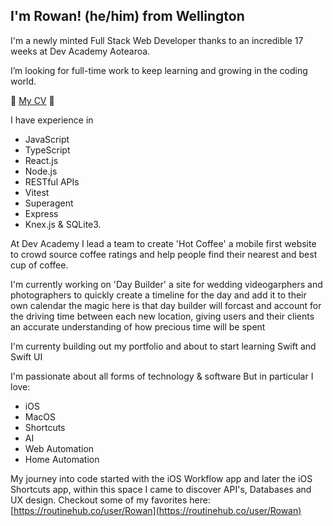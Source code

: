 ## I'm Rowan! (he/him) from Wellington

I'm a newly minted Full Stack Web Developer thanks to an incredible 17 weeks at Dev Academy Aotearoa.

I’m looking for full-time work to keep learning and growing in the coding world.

🔗 [My CV](https://www.icloud.com/iclouddrive/0981iPLtBokCK_7uyBiUzDdwQ#Rowan_Strang_CV_2024) 📃

I have experience in
- JavaScript
- TypeScript
- React.js
- Node.js
- RESTful APIs
- Vitest
- Superagent
- Express
- Knex.js & SQLite3.

At Dev Academy I lead a team to create 'Hot Coffee' a mobile first website to crowd source coffee ratings and help people find their nearest and best cup of coffee.

I'm currently working on 'Day Builder' a site for wedding videogarphers and photographers to quickly create a timeline for the day and add it to their own calendar
the magic here is that day builder will forcast and account for the driving time between each new location, giving users and their clients an accurate understanding of how precious time will be spent

I'm currenty building out my portfolio and about to start learning Swift and Swift UI

I'm passionate about all forms of technology & software
But in particular I love:
- iOS
- MacOS
- Shortcuts
- AI
- Web Automation
- Home Automation


My journey into code started with the iOS Workflow app and later the iOS Shortcuts app, within this space I came to discover API's, Databases and UX design.
Checkout some of my favorites here: [https://routinehub.co/user/Rowan](https://routinehub.co/user/Rowan)

